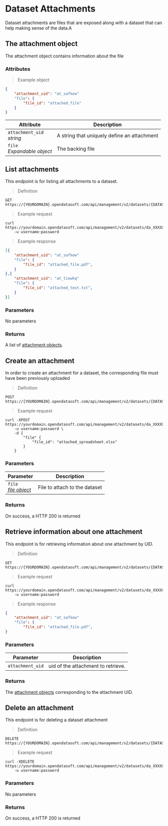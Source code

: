 # Dataset Attachments

Dataset attachments are files that are exposed along with a dataset that can help making sense of the data.A

## The attachment object

The attachment object contains information about the file

### Attributes

> Example object

```json
{            
    "attachment_uid": "at_safkew" 
    "file": {
        "file_id": "attached_file"
    }
}
```

Attribute | Description
--------- | -----------
`attachment_uid` <br> *string* | A string that uniquely define an attachment
`file` <br> *Expandable object* | The backing file

## List attachments

This endpoint is for listing all attachments to a dataset. 

> Definition

```HTTP
GET https://{YOURDOMAIN}.opendatasoft.com/api/management/v2/datasets/{DATASET_UID}/attachments/
```

> Example request

```HTTP
curl https://yourdomain.opendatasoft.com/api/management/v2/datasets/da_XXXXXX/attachments
    -u username:password
```

> Example response

```json
[{
    "attachment_uid": "at_safkew" 
    "file": {
        "file_id": "attached_file.pdf",
    }
},{
    "attachment_uid": "at_tiewkq" 
    "file": {
        "file_id": "attached_text.txt",
    }
}]
```

### Parameters

No parameters

### Returns

A list of [attachment objects](#the-attachment-object).

## Create an attachment

In order to create an attachment for a dataset, the corresponding file must have been previously uploaded

> Definition

```HTTP
POST https://{YOURDOMAIN}.opendatasoft.com/api/management/v2/datasets/{DATASET_UID}/attachments/
```

> Example request

```HTTP
curl -XPOST https://yourdomain.opendatasoft.com/api/management/v2/datasets/da_XXXXXX/attachments/
    -u username:password \
    -d {
        "file" {
            "file_id": "attached_spreadsheet.xlsx"
        }
    }
```

### Parameters

Parameter | Description
--------- | -----------
`file` <br> *[file object](#the-file-object)*| File to attach to the dataset

### Returns

On success, a HTTP 200 is returned

## Retrieve information about one attachment

This endpoint is for retrieving information about one attachment by UID.

> Definition

```HTTP
GET https://{YOURDOMAIN}.opendatasoft.com/api/management/v2/datasets/{DATASET_UID}/attachments/{ATTACHMENT_UID}/
```

> Example request

```HTTP
curl https://yourdomain.opendatasoft.com/api/management/v2/datasets/da_XXXXXX/attachments/at_safkew/
    -u username:password
```

> Example response

```json
{
    "attachment_uid": "at_safkew" 
    "file": {
        "file_id": "attached_file.pdf",
}
```

### Parameters

Parameter | Description
--------- | -----------
`attachment_uid` | uid of the attachment to retrieve.

### Returns

The [attachment objects](#the-attachment-object) corresponding to the attachment UID.

## Delete an attachment

This endpoint is for deleting a dataset attachment

> Definition

```HTTP
DELETE https://{YOURDOMAIN}.opendatasoft.com/api/management/v2/datasets/{DATASET_UID}/attachments/{ATTACHMENT_UID}/
```

> Example request

```HTTP
curl -XDELETE https://yourdomain.opendatasoft.com/api/management/v2/datasets/da_XXXXXX/attachments/at_safkew/
    -u username:password
```

### Parameters

No parameters

### Returns

On success, a HTTP 200 is returned

